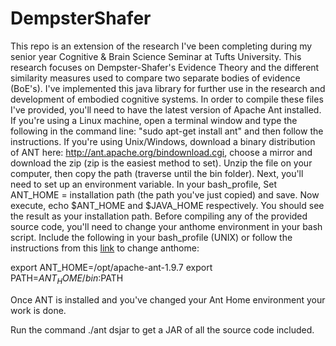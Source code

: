 # DempsterShafer

This repo is an extension of the research I've been completing during my senior year Cognitive & Brain Science Seminar at Tufts University. This research focuses on Dempster-Shafer's Evidence Theory and the different similarity measures used to compare two separate bodies of evidence (BoE's). I've implemented this java library for further use in the research and development of embodied cognitive systems. In order to compile these files I've provided, you'll need to have the latest version of Apache Ant installed. If you're using a Linux machine, open a terminal window and type the following in the command line: "sudo apt-get install ant" and then follow the instructions. If you're using Unix/Windows, download a binary distribution of ANT here: http://ant.apache.org/bindownload.cgi, choose a mirror and download the zip (zip is the easiest method to set). Unzip the file on your computer, then copy the path (traverse until the bin folder). Next, you'll need to set up an environment variable. In your bash_profile, Set ANT_HOME = installation path (the path you've just copied) and save. Now execute, echo $ANT_HOME and $JAVA_HOME respectively. You should see the result as your installation path. Before compiling any of the provided source code, you'll need to change your anthome environment in your bash script. 
Include the following in your bash_profile (UNIX) or follow the instructions from this [link](https://docs.oracle.com/cd/E19316-01/820-7054/gicjc/index.html) to change anthome: 

export ANT_HOME=/opt/apache-ant-1.9.7
export PATH=$ANT_HOME/bin:$PATH

Once ANT is installed and you've changed your Ant Home environment your work is done.

Run the command ./ant dsjar to get a JAR of all the source code included. 
